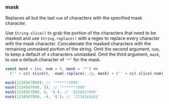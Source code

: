 ### mask

Replaces all but the last `num` of characters with the specified mask character.

Use `String.slice()` to grab the portion of the characters that need to be masked and use `String.replace()` with a regex to replace every character with the mask character. 
Concatenate the masked characters with the remaining unmasked portion of the string.
Omit the second argument, `num`, to keep a default of `4` characters unmasked.
Omit the third argument, `mask`, to use a default character of `'*'` for the mask.

```js
const mask = (cc, num = 4, mask = '*') =>
  ('' + cc).slice(0, -num).replace(/./g, mask) + ('' + cc).slice(-num);
```

```js
mask(1234567890); // '******7890'
mask(1234567890, 3); // '*******890'
mask(1234567890, 4, '$'); // '$$$$$$7890'
mask(1234567890, -4, '$'); // '1234$$$$$$'
```
